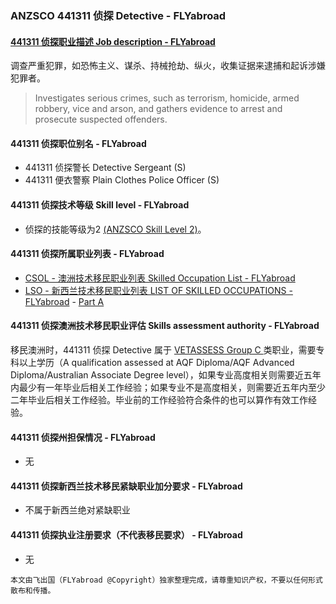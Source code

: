 ### ANZSCO 441311 侦探 Detective - FLYabroad ###

#### [441311 侦探职业描述 Job description - FLYabroad](http://www.flyabroadvisa.com/anzsco/4413.html#441311)

调查严重犯罪，如恐怖主义、谋杀、持械抢劫、纵火，收集证据来逮捕和起诉涉嫌犯罪者。

> Investigates serious crimes, such as terrorism, homicide, armed robbery, vice and arson, and gathers evidence to arrest and prosecute suspected offenders.

#### 441311 侦探职位别名 - FLYabroad
 
- 441311 侦探警长 Detective Sergeant (S)
- 441311 便衣警察 Plain Clothes Police Officer (S)

#### 441311 侦探技术等级 Skill level - FLYabroad

- 侦探的技能等级为2 [(ANZSCO Skill Level 2)](http://www.flyabroadvisa.com/anzsco/)。

#### 441311 侦探所属职业列表 - FLYabroad

- [CSOL - 澳洲技术移民职业列表 Skilled Occupation List - FLYabroad](http://www.flyabroadvisa.com/sol/)
- [LSO - 新西兰技术移民职业列表 LIST OF SKILLED OCCUPATIONS - FLYabroad](http://nz.flyabroadvisa.com/lso/) - [Part A](parta)

#### 441311 侦探澳洲技术移民职业评估 Skills assessment authority - FLYabroad

移民澳洲时，441311 侦探 Detective 属于 [VETASSESS Group C ](http://www.flyabroadvisa.com/ass/vetassess.html)类职业，需要专科以上学历（A qualification assessed at AQF Diploma/AQF Advanced Diploma/Australian Associate Degree level），如果专业高度相关则需要近五年内最少有一年毕业后相关工作经验；如果专业不是高度相关，则需要近五年内至少二年毕业后相关工作经验。毕业前的工作经验符合条件的也可以算作有效工作经验。

#### 441311 侦探州担保情况 - FLYabroad

- 无

#### 441311 侦探新西兰技术移民紧缺职业加分要求 - FLYabroad

- 不属于新西兰绝对紧缺职业

#### 441311 侦探执业注册要求（不代表移民要求） - FLYabroad

- 无

`本文由飞出国（FLYabroad @Copyright）独家整理完成，请尊重知识产权，不要以任何形式散布和传播。`